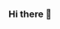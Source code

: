 ### Hi there 👋

<!--
**SkinnyOmega/SkinnyOmega** is a ✨ _special_ ✨ repository because its `README.md` (this file) appears on your GitHub profile.

Here are some ideas to get you started:
- I am jiayu
- 🔭 I’m currently working on ...
- 🌱 I’m currently learning ...
- 👯 I’m looking to collaborate on ...
- 🤔 I’m looking for help with ...
- 💬 Ask me about ...
- 📫 How to reach me: ...
- 😄 Pronouns: ...
- ⚡ Fun fact: ...
-->
